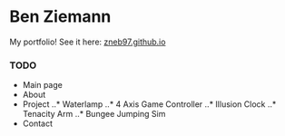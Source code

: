 # Ben Ziemann
My portfolio!
See it here: [zneb97.github.io](https://zneb97.github.io)  

### TODO
* Main page
* About
* Project
..* Waterlamp
..* 4 Axis Game Controller
..* Illusion Clock
..* Tenacity Arm
..* Bungee Jumping Sim
* Contact